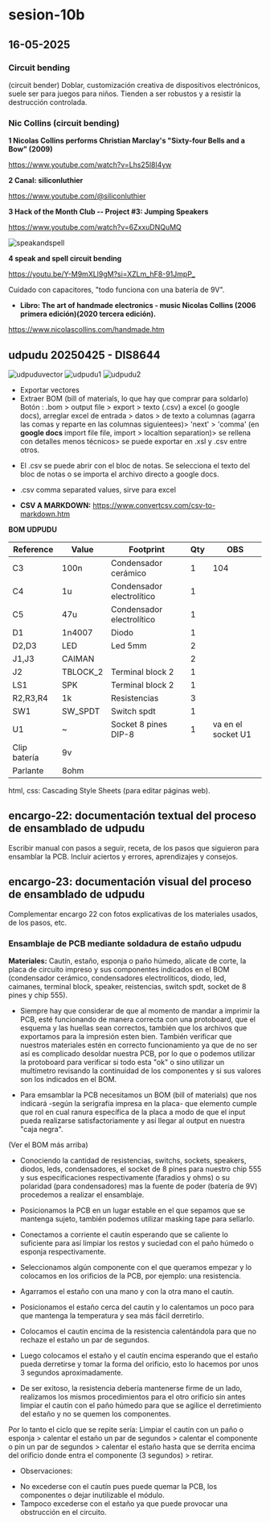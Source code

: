 # sesion-10b
##  16-05-2025
###  Circuit bending

(circuit bender) Doblar, customización creativa de dispositivos electrónicos, suele ser para juegos para niños. Tienden a ser robustos y a resistir la destrucción controlada.

###  Nic Collins (circuit bending)

**1  Nicolas Collins performs Christian Marclay's "Sixty-four Bells and a Bow" (2009)**

<https://www.youtube.com/watch?v=Lhs25l8l4yw>

**2  Canal: siliconluthier**

<https://www.youtube.com/@siliconluthier>

**3  Hack of the Month Club -- Project #3: Jumping Speakers**

<https://www.youtube.com/watch?v=6ZxxuDNQuMQ>

![speakandspell](./archivos/speakandspell.jpg)

**4  speak and spell circuit bending**

<https://youtu.be/Y-M9mXLl9gM?si=XZLm_hF8-91JmpP_>

Cuidado con capacitores, "todo funciona con una batería de 9V".

*  **Libro: The art of handmade electronics - music Nicolas Collins (2006 primera edición)(2020 tercera edición).**

<https://www.nicolascollins.com/handmade.htm>

## udpudu 20250425 - DIS8644

![udpuduvector](./archivos/udpudu-pcbRef.png)
![udpudu1](./archivos/udpudu-foto(1).jpg)
![udpudu2](./archivos/udpudu-foto(2).jpg)

-  Exportar vectores
-  Extraer BOM (bill of materials, lo que hay que comprar para soldarlo)
  Botón : .bom > output file > export > texto (.csv) a excel (o google docs), arreglar excel de entrada > datos > de texto a columnas (agarra las comas y reparte en las columnas siguientees)> 'next' > 'comma' (en **google docs** import file file, import > localtion separation)> se rellena con detalles menos técnicos> se puede exportar en .xsl y .csv entre otros.

*  El .csv se puede abrir con el bloc de notas. Se selecciona el texto del bloc de notas o se importa el archivo directo a google docs.

*  .csv comma separated values, sirve para excel

*  **CSV A MARKDOWN:**  <https://www.convertcsv.com/csv-to-markdown.htm>

**BOM UDPUDU**

|Reference   |Value   |Footprint                |Qty|OBS               |
|------------|--------|-------------------------|---|------------------|
|C3          |100n    |Condensador cerámico     |1  |104               |
|C4          |1u      |Condensador electrolítico|1  |                  |
|C5          |47u     |Condensador electrolítico|1  |                  |
|D1          |1n4007  |Diodo                    |1  |                  |
|D2,D3       |LED     |Led 5mm                  |2  |                  |
|J1,J3       |CAIMAN  |                         |2  |                  |
|J2          |TBLOCK_2|Terminal block 2         |1  |                  |
|LS1         |SPK     |Terminal block 2         |1  |                  |
|R2,R3,R4    |1k      |Resistencias             |3  |                  |
|SW1         |SW_SPDT |Switch spdt              |1  |                  |
|U1          |~       |Socket 8 pines DIP-8     |1  |va en el socket U1|
|Clip batería|9v      |                         |   |                  |
|Parlante    |8ohm    |                         |   |                  |

html, css: Cascading Style Sheets (para editar páginas web).

## encargo-22: documentación textual del proceso de ensamblado de udpudu
Escribir manual con pasos a seguir, receta, de los pasos que siguieron para ensamblar la PCB. Incluir aciertos y errores, aprendizajes y consejos.

## encargo-23: documentación visual del proceso de ensamblado de udpudu
Complementar encargo 22 con fotos explicativas de los materiales usados, de los pasos, etc.

###  Ensamblaje de PCB mediante soldadura de estaño udpudu

**Materiales:** Cautín, estaño, esponja o paño húmedo, alicate de corte, la placa de circuito impreso y sus componentes indicados en el BOM (condensador cerámico, condensadores electrolíticos, diodo, led, caimanes, terminal block, speaker, reistencias, switch spdt, socket de 8 pines y chip 555).

-  Siempre hay que considerar de que al momento de mandar a imprimir la PCB, esté funcionando de manera correcta con una protoboard, que el esquema y las huellas sean correctos, también que los archivos que exportamos para la impresión esten bien. También verificar que nuestros materiales estén en correcto funcionamiento ya que de no ser así es complicado desoldar nuestra PCB, por lo que o podemos utilizar la protoboard para verificar si todo esta "ok" o sino utilizar un multímetro revisando la continuidad de los componentes y si sus valores son los indicados en el BOM.

-  Para emsamblar la PCB necesitamos un BOM (bill of materials) que nos indicará -según la serigrafía impresa en la placa- que elemento cumple que rol en cual ranura específica de la placa a modo de que el input pueda realizarse satisfactoriamente y así llegar al output en nuestra "caja negra".

(Ver el BOM más arriba)

-  Conociendo la cantidad de resistencias, switchs, sockets, speakers, diodos, leds, condensadores, el socket de 8 pines para nuestro chip 555 y sus especificaciones respectivamente (faradios y ohms) o su polaridad (para condensadores) mas la fuente de poder (batería de 9V) procedemos a realizar el ensamblaje.

-  Posicionamos la PCB en un lugar estable en el que sepamos que se mantenga sujeto, también podemos utilizar masking tape para sellarlo.

-  Conectamos a corriente el cautín esperando que se caliente lo suficiente para así limpiar los restos y suciedad con el paño húmedo o esponja respectivamente.

-  Seleccionamos algún componente con el que queramos empezar y lo colocamos en los orificios de la PCB, por ejemplo: una resistencia.

-  Agarramos el estaño con una mano y con la otra mano el cautín.

-  Posicionamos el estaño cerca del cautín y lo calentamos un poco para que mantenga la temperatura y sea más fácil derretirlo.

-  Colocamos el cautín encima de la resistencia calentándola para que no rechaze el estaño un par de segundos.

-  Luego colocamos el estaño y el cautín encima esperando que el estaño pueda derretirse y tomar la forma del orificio, esto lo hacemos por unos 3 segundos aproximadamente.

-  De ser exitoso, la resistencia debería mantenerse firme de un lado, realizamos los mismos procedimientos para el otro orificio sin antes limpiar el cautín con el paño húmedo para que se agilice el derretimiento del estaño y no se quemen los componentes.

Por lo tanto el ciclo que se repite sería: Limpiar el cautín con un paño o esponja > calentar el estaño un par de segundos > calentar el componente o pin un par de segundos > calentar el estaño hasta que se derrita encima del orificio donde entra el componente (3 segundos) > retirar.

*  Observaciones:
-  No excederse con el cautín pues puede quemar la PCB, los componentes o dejar inutilizable el módulo.
-  Tampoco excederse con el estaño ya que puede provocar una obstrucción en el circuito.
